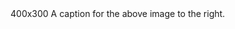 ﻿<BSFigure>
    <BSSvg IsRounded="true" Class="bd-placeholder-img" width="400" height="300" xmlns="http://www.w3.org/2000/svg" role="img" aria-label="Placeholder: 400x300" preserveAspectRatio="xMidYMid slice" focusable="false">
        <rect width="100%" height="100%" fill="#868e96"></rect>
        <text x="50%" y="50%" fill="#dee2e6" dy=".3em">400x300</text>
    </BSSvg>
    <BSFigureCaption Class="@BS.Text_Right">A caption for the above image to the right.</BSFigureCaption>
</BSFigure>
